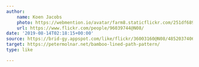 ```yaml
---
author:
    name: Koen Jacobs
    photo: https://webmention.io/avatar/farm8.staticflickr.com/251df689953a3d08e9ed3b7a78588ad74c6fc74065d17ed057ff2f68ea5e4b48.jpg
    url: https://www.flickr.com/people/96039744@N08/
date: '2019-08-14T02:18:15+00:00'
source: https://brid-gy.appspot.com/like/flickr/36003160@N08/48520374061/96039744@N08
target: https://petermolnar.net/bamboo-lined-path-pattern/
type: like

---
```


